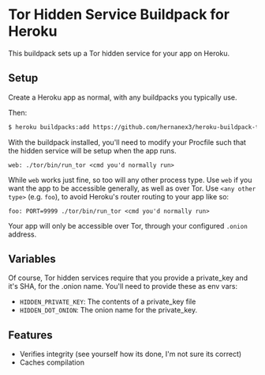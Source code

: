# Tor Hidden Service Buildpack for Heroku

This buildpack sets up a Tor hidden service for your app on Heroku.

## Setup

Create a Heroku app as normal, with any buildpacks you typically use.

Then:

```bash
$ heroku buildpacks:add https://github.com/hernanex3/heroku-buildpack-tor.git
```

With the buildpack installed, you'll need to modify your Procfile such that
the hidden service will be setup when the app runs.

```Procfile
web: ./tor/bin/run_tor <cmd you'd normally run>
```

While `web` works just fine, so too will any other process type. Use `web`
if you want the app to be accessible generally, as well as over Tor. Use
`<any other type>` (e.g. `foo`), to avoid Heroku's router routing to your app like so:

```Procfile
foo: PORT=9999 ./tor/bin/run_tor <cmd you'd normally run>
```

Your app will only be accessible over Tor, through your configured
`.onion` address.

## Variables

Of course, Tor hidden services require that you provide a private_key and it's
SHA, for the .onion name. You'll need to provide these as env vars:

* `HIDDEN_PRIVATE_KEY`: The contents of a private_key file
* `HIDDEN_DOT_ONION`: The onion name for the private_key.

## Features

* Verifies integrity (see yourself how its done, I'm not sure its correct)
* Caches compilation
